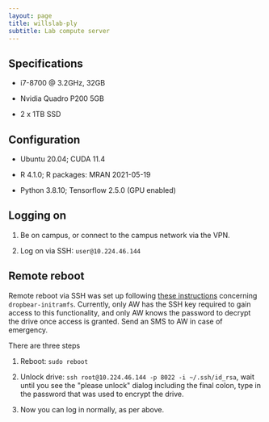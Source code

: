 ```yaml
---
layout: page
title: willslab-ply
subtitle: Lab compute server
---
```


## Specifications

- i7-8700 @ 3.2GHz, 32GB 

- Nvidia Quadro P200 5GB 

- 2 x 1TB SSD


## Configuration

- Ubuntu 20.04; CUDA 11.4

- R 4.1.0; R packages: MRAN 2021-05-19

- Python 3.8.10; Tensorflow 2.5.0 (GPU enabled)


## Logging on

1. Be on campus, or connect to the campus network via the VPN.

2. Log on via SSH: `user@10.224.46.144` 


## Remote reboot

Remote reboot via SSH was set up following [these instructions](https://freundschafter.com/research/how-to-create-and-open-an-encrypted-ubuntu-linux-18-04-server-with-dropbear-through-ssh/) concerning `dropbear-initramfs`. Currently, only AW has the SSH key required to gain access to this functionality, and only AW knows the password to decrypt the drive once access is granted. Send an SMS to AW in case of emergency. 

There are three steps

1. Reboot: `sudo reboot`

2. Unlock drive: `ssh root@10.224.46.144 -p 8022 -i ~/.ssh/id_rsa`, wait until you see the "please unlock" dialog including the final colon, type in the password that was used to encrypt the drive. 

3. Now you can log in normally, as per above.

